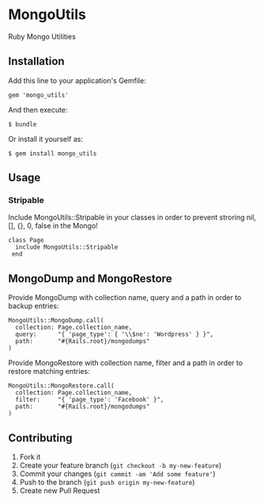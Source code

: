 # MongoUtils

Ruby Mongo Utilities

## Installation

Add this line to your application's Gemfile:

    gem 'mongo_utils'

And then execute:

    $ bundle

Or install it yourself as:

    $ gem install mongo_utils

## Usage

### Stripable

Include MongoUtils::Stripable in your classes in order to prevent stroring nil, [], {}, 0, false in the Mongo!

    class Page
      include MongoUtils::Stripable
     end

## MongoDump and MongoRestore

Provide MongoDump with collection name, query and a path in order to backup entries:

    MongoUtils::MongoDump.call(
      collection: Page.collection_name,
      query:      "{ 'page_type': { '\\$ne': 'Wordpress' } }",
      path:       "#{Rails.root}/mongodumps"
    )

Provide MongoRestore with collection name, filter and a path in order to restore matching entries:

    MongoUtils::MongoRestore.call(
      collection: Page.collection_name,
      filter:     "{ 'page_type': 'Facebook' }",
      path:       "#{Rails.root}/mongodumps"
    )

## Contributing

1. Fork it
2. Create your feature branch (`git checkout -b my-new-feature`)
3. Commit your changes (`git commit -am 'Add some feature'`)
4. Push to the branch (`git push origin my-new-feature`)
5. Create new Pull Request
